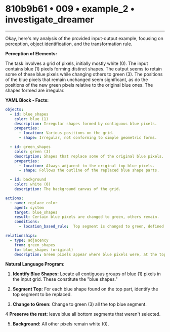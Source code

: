 # 810b9b61 • 009 • example_2 • investigate_dreamer

---
Okay, here's my analysis of the provided input-output example, focusing on perception, object identification, and the transformation rule.

**Perception of Elements:**

The task involves a grid of pixels, initially mostly white (0). The input contains blue (1) pixels forming distinct shapes. The output seems to retain some of these blue pixels while changing others to green (3). The positions of the blue pixels that remain unchanged seem significant, as do the positions of the new green pixels relative to the original blue ones. The shapes formed are irregular.

**YAML Block - Facts:**



```yaml
objects:
  - id: blue_shapes
    color: blue (1)
    description: Irregular shapes formed by contiguous blue pixels.
    properties:
      - location: Various positions on the grid.
      - shape: Irregular, not conforming to simple geometric forms.

  - id: green_shapes
    color: green (3)
    description: Shapes that replace some of the original blue pixels.
    properties:
      - location: Always adjacent to the original top blue pixels.
      - shape: Follows the outline of the replaced blue shape parts.

  - id: background
    color: white (0)
    description: The background canvas of the grid.

actions:
  - name: replace_color
    agent: system
    target: blue_shapes
    result: Certain blue pixels are changed to green, others remain.
    conditions:
      - location_based_rule:  Top segment is changed to green, defined by original input.

relationships:
  - type: adjacency
    from: green_shapes
    to: blue_shapes (original)
    description: Green pixels appear where blue pixels were, at the top of the objects.

```



**Natural Language Program:**

1.  **Identify Blue Shapes:** Locate all contiguous groups of blue (1) pixels in the input grid. These constitute the "blue shapes."

2.  **Segment Top:** For each blue shape found on the top part, identify the top segment to be replaced.

3.  **Change to Green:** Change to green (3) all the top blue segment.

4  **Preserve the rest:** leave blue all bottom segments that weren't selected.

5.  **Background:** All other pixels remain white (0).

